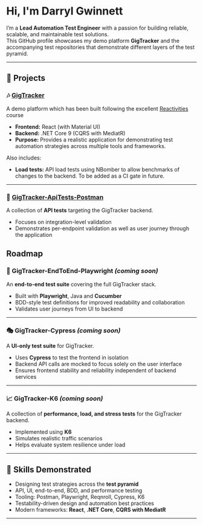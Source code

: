 # Hi, I'm Darryl Gwinnett

I’m a **Lead Automation Test Engineer** with a passion for building reliable, scalable, and maintainable test solutions.  
This GitHub profile showcases my demo platform **GigTracker** and the accompanying test repositories that demonstrate different layers of the test pyramid.

---

## 🚀 Projects

### 🎶 [GigTracker](https://github.com/DarrylGwinnett/GigTracker)
A demo platform which has been built following the excellent [Reactivities](https://www.udemy.com/course/complete-guide-to-building-an-app-with-net-core-and-react) course
- **Frontend:** React (with Material UI)  
- **Backend:** .NET Core 9 (CQRS with MediatR)
- **Purpose:** Provides a realistic application for demonstrating test automation strategies across multiple tools and frameworks.

Also includes:
- **Load tests:** API load tests using NBomber to allow benchmarks of changes to the backend. To be added as a CI gate in future.
---

### 🧪 [GigTracker-ApiTests-Postman](https://github.com/DarrylGwinnett/GigTracker-ApiTests-Postman)
A collection of **API tests** targeting the GigTracker backend.  
- Focuses on integration-level validation  
- Demonstrates per-endpoint validation as well as user journey through the application


## Roadmap

### 🔄 GigTracker-EndToEnd-Playwright *(coming soon)*
An **end-to-end test suite** covering the full GigTracker stack.  
- Built with **Playwright**, Java and **Cucumber**  
- BDD-style test definitions for improved readability and collaboration  
- Validates user journeys from UI to backend  

---

### 🎭 GigTracker-Cypress *(coming soon)*
A **UI-only test suite** for GigTracker.  
- Uses **Cypress** to test the frontend in isolation  
- Backend API calls are mocked to focus solely on the user interface  
- Ensures frontend stability and reliability independent of backend services  

---

### 📈 GigTracker-K6 *(coming soon)*
A collection of **performance, load, and stress tests** for the GigTracker backend.  
- Implemented using **K6**  
- Simulates realistic traffic scenarios  
- Helps evaluate system resilience under load

---

## 🧰 Skills Demonstrated
- Designing test strategies across the **test pyramid**  
- API, UI, end-to-end, BDD, and performance testing  
- Tooling: Postman, Playwright, Reqnroll, Cypress, K6  
- Testability-driven design and automation best practices  
- Modern frameworks: **React**, **.NET Core**, **CQRS with MediatR**  

---
